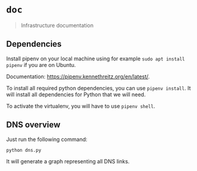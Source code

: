 `doc`
=====

> Infrastructure documentation

## Dependencies

Install pipenv on your local machine using for example `sudo apt install pipenv` if you are on Ubuntu.

Documentation: https://pipenv.kennethreitz.org/en/latest/.

To install all required python dependencies, you can use `pipenv install`.
It will install all dependencies for Python that we will need.

To activate the virtualenv, you will have to use `pipenv shell`.

## DNS overview

Just run the following command:

```sh
python dns.py
```

It will generate a graph representing all DNS links.

